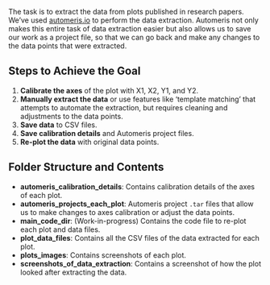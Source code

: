 
The task is to extract the data from plots published in research papers. We’ve used [automeris.io](http://automeris.io/WebPlotDigitizer/) to perform the data extraction. Automeris not only makes this entire task of data extraction easier but also allows us to save our work as a project file, so that we can go back and make any changes to the data points that were extracted.

## Steps to Achieve the Goal

1. **Calibrate the axes** of the plot with X1, X2, Y1, and Y2.
2. **Manually extract the data** or use features like ‘template matching’ that attempts to automate the extraction, but requires cleaning and adjustments to the data points.
3. **Save data** to CSV files.
4. **Save calibration details** and Automeris project files.
5. **Re-plot the data** with original data points.

## Folder Structure and Contents

- **automeris_calibration_details**: Contains calibration details of the axes of each plot.
- **automeris_projects_each_plot**: Automeris project `.tar` files that allow us to make changes to axes calibration or adjust the data points.
- **main_code_dir**: (Work-in-progress) Contains the code file to re-plot each plot and data files.
- **plot_data_files**: Contains all the CSV files of the data extracted for each plot.
- **plots_images**: Contains screenshots of each plot.
- **screenshots_of_data_extraction**: Contains a screenshot of how the plot looked after extracting the data.
